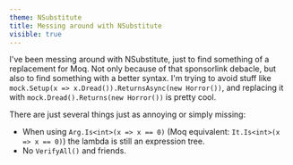 ```yaml
---
theme: NSubstitute
title: Messing around with NSubstitute
visible: true
---
```


I've been messing around with NSubstitute, just to find something of a replacement for Moq. Not only because of that sponsorlink debacle, but also to find something with a better syntax. I'm trying to avoid stuff like `mock.Setup(x => x.Dread()).ReturnsAsync(new Horror())`, and replacing it with `mock.Dread().Returns(new Horror())` is pretty cool. 

There are just several things just as annoying or simply missing:

- When using `Arg.Is<int>(x => x == 0)` (Moq equivalent: `It.Is<int>(x => x == 0)`) the lambda is still an expression tree. 
- No `VerifyAll()` and friends.
